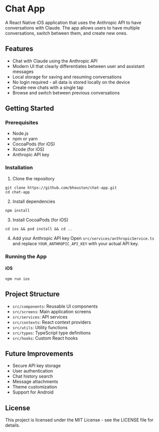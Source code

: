 # Chat App

A React Native iOS application that uses the Anthropic API to have conversations with Claude. The app allows users to have multiple conversations, switch between them, and create new ones.

## Features

- Chat with Claude using the Anthropic API
- Modern UI that clearly differentiates between user and assistant messages
- Local storage for saving and resuming conversations
- No login required - all data is stored locally on the device
- Create new chats with a single tap
- Browse and switch between previous conversations

## Getting Started

### Prerequisites

- Node.js
- npm or yarn
- CocoaPods (for iOS)
- Xcode (for iOS)
- Anthropic API key

### Installation

1. Clone the repository
```
git clone https://github.com/bhouston/chat-app.git
cd chat-app
```

2. Install dependencies
```
npm install
```

3. Install CocoaPods (for iOS)
```
cd ios && pod install && cd ..
```

4. Add your Anthropic API key
Open `src/services/anthropicService.ts` and replace `YOUR_ANTHROPIC_API_KEY` with your actual API key.

### Running the App

#### iOS
```
npm run ios
```

## Project Structure

- `src/components`: Reusable UI components
- `src/screens`: Main application screens
- `src/services`: API services
- `src/contexts`: React context providers
- `src/utils`: Utility functions
- `src/types`: TypeScript type definitions
- `src/hooks`: Custom React hooks

## Future Improvements

- Secure API key storage
- User authentication
- Chat history search
- Message attachments
- Theme customization
- Support for Android

## License

This project is licensed under the MIT License - see the LICENSE file for details.